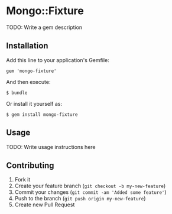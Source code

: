 # Mongo::Fixture

TODO: Write a gem description

## Installation

Add this line to your application's Gemfile:

    gem 'mongo-fixture'

And then execute:

    $ bundle

Or install it yourself as:

    $ gem install mongo-fixture

## Usage

TODO: Write usage instructions here

## Contributing

1. Fork it
2. Create your feature branch (`git checkout -b my-new-feature`)
3. Commit your changes (`git commit -am 'Added some feature'`)
4. Push to the branch (`git push origin my-new-feature`)
5. Create new Pull Request
